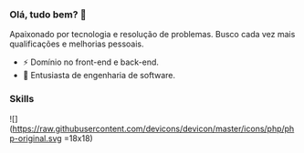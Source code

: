 ### Olá, tudo bem? 👋
Apaixonado por tecnologia e resolução de problemas. Busco cada vez mais qualificações e melhorias pessoais.

- ⚡ Domínio no front-end e back-end.
- 🤔 Entusiasta de engenharia de software.

### Skills
![](https://raw.githubusercontent.com/devicons/devicon/master/icons/php/php-original.svg =18x18)


<!--
**elciidsouza/elciidsouza** is a ✨ _special_ ✨ repository because its `README.md` (this file) appears on your GitHub profile.

- 🔭 I’m currently working on ...
- 🌱 I’m currently learning ...
- 👯 I’m looking to collaborate on ...
- 🤔 I’m looking for help with ...
- 💬 Ask me about ...
- 📫 How to reach me: ...
- 😄 Pronouns: ...
- ⚡ Fun fact: ...
-->
